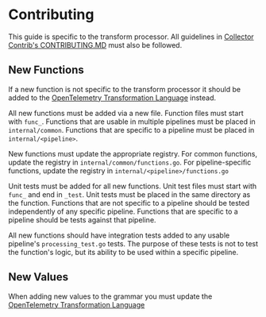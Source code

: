 # Contributing

This guide is specific to the transform processor.  All guidelines in [Collector Contrib's CONTRIBUTING.MD](https://github.com/ydessouky/enms-OTel-collector/blob/main/CONTRIBUTING.md) must also be followed.

## New Functions

If a new function is not specific to the transform processor it should be added to the [OpenTelemetry Transformation Language](https://github.com/ydessouky/enms-OTel-collector/tree/main/pkg/ottl) instead.

All new functions must be added via a new file.  Function files must start with `func_`.  Functions that are usable in multiple pipelines must be placed in `internal/common`.  Functions that are specific to a pipeline must be placed in `internal/<pipeline>`.

New functions must update the appropriate registry.  For common functions, update the registry in `internal/common/functions.go`.  For pipeline-specific functions, update the registry in `internal/<pipeline>/functions.go`

Unit tests must be added for all new functions.  Unit test files must start with `func_` and end in `_test`.  Unit tests must be placed in the same directory as the function.  Functions that are not specific to a pipeline should be tested independently of any specific pipeline. Functions that are specific to a pipeline should be tests against that pipeline.

All new functions should have integration tests added to any usable pipeline's `processing_test.go` tests.  The purpose of these tests is not to test the function's logic, but its ability to be used within a specific pipeline.  

## New Values

When adding new values to the grammar you must update the [OpenTelemetry Transformation Language](https://github.com/ydessouky/enms-OTel-collector/blob/main/pkg/ottl/CONTRIBUTING.md)
